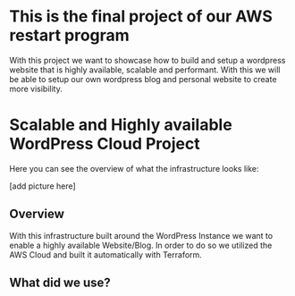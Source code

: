 # This is the final project of our AWS restart program

With this project we want to showcase how to build and setup a wordpress website that is highly available,
scalable and performant. With this we will be able to setup our own wordpress blog and personal website to create
more visibility.

# Scalable and Highly available WordPress Cloud Project

Here you can see the overview of what the infrastructure looks like:

[add picture here]

## Overview

With this infrastructure built around the WordPress Instance we want to enable a highly available Website/Blog. In order to do so we utilized the AWS Cloud and built it automatically with Terraform. 

## What did we use?

